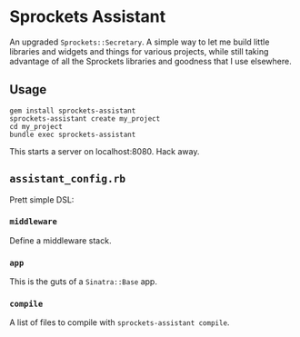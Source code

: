 # Sprockets Assistant

An upgraded `Sprockets::Secretary`. A simple way to let me build little libraries and widgets and
things for various projects, while still taking advantage of all the Sprockets libraries and goodness
that I use elsewhere.

## Usage

    gem install sprockets-assistant
    sprockets-assistant create my_project
    cd my_project
    bundle exec sprockets-assistant

This starts a server on localhost:8080. Hack away.

## `assistant_config.rb`

Prett simple DSL:

### `middleware`

Define a middleware stack.

### `app`

This is the guts of a `Sinatra::Base` app.

### `compile`

A list of files to compile with `sprockets-assistant compile`.

